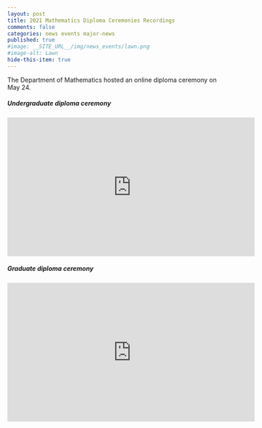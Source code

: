 ```yaml
---
layout: post
title: 2021 Mathematics Diploma Ceremonies Recordings
comments: false
categories: news events major-news
published: true
#image: __SITE_URL__/img/news_events/lawn.png
#image-alt: Lawn
hide-this-item: true
---
```


The Department of Mathematics hosted an online diploma ceremony on May 24.

##### Undergraduate diploma ceremony

<iframe width="560" height="315" src="https://www.youtube.com/embed/FzyEDcy8e24" title="YouTube video player" frameborder="0" allow="accelerometer; autoplay; clipboard-write; encrypted-media; gyroscope; picture-in-picture" allowfullscreen></iframe>

##### Graduate diploma ceremony

<iframe width="560" height="315" src="https://www.youtube.com/embed/NAyMKPHyq8Q" title="YouTube video player" frameborder="0" allow="accelerometer; autoplay; clipboard-write; encrypted-media; gyroscope; picture-in-picture" allowfullscreen></iframe>
